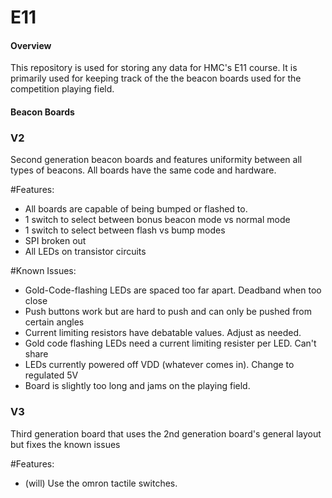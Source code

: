 E11
===

#### Overview
This repository is used for storing any data for HMC's E11 course. It is primarily used for keeping track of the the beacon boards used for the competition playing field.

#### Beacon Boards 

### V2

Second generation beacon boards and features uniformity between all types of beacons. All boards have the same code and hardware. 

#Features:
- All boards are capable of being bumped or flashed to. 
- 1 switch to select between bonus beacon mode vs normal mode
- 1 switch to select between flash vs bump modes
- SPI broken out
- All LEDs on transistor circuits

#Known Issues:
- Gold-Code-flashing LEDs are spaced too far apart. Deadband when too close
- Push buttons work but are hard to push and can only be pushed from certain angles
- Current limiting resistors have debatable values. Adjust as needed.
- Gold code flashing LEDs need a current limiting resister per LED. Can't share
- LEDs currently powered off VDD (whatever comes in). Change to regulated 5V
- Board is slightly too long and jams on the playing field.


### V3

Third generation board that uses the 2nd generation board's general layout but fixes the known issues

#Features:
- (will) Use the omron tactile switches.